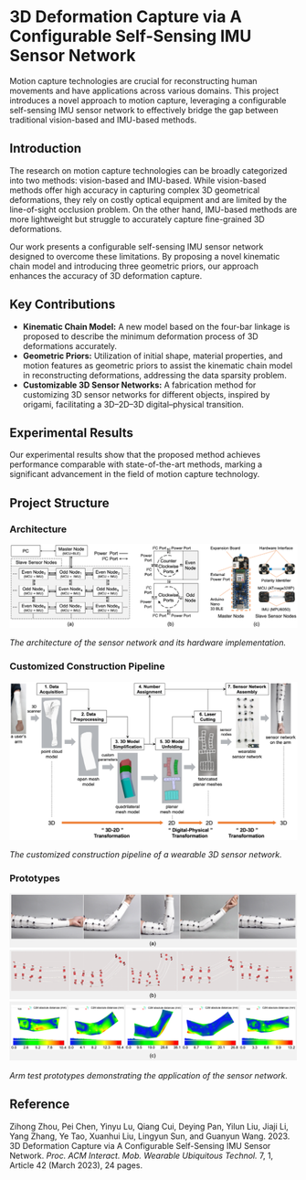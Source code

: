 # 3D Deformation Capture via A Configurable Self-Sensing IMU Sensor Network

Motion capture technologies are crucial for reconstructing human movements and have applications across various domains. This project introduces a novel approach to motion capture, leveraging a configurable self-sensing IMU sensor network to effectively bridge the gap between traditional vision-based and IMU-based methods.

## Introduction

The research on motion capture technologies can be broadly categorized into two methods: vision-based and IMU-based. While vision-based methods offer high accuracy in capturing complex 3D geometrical deformations, they rely on costly optical equipment and are limited by the line-of-sight occlusion problem. On the other hand, IMU-based methods are more lightweight but struggle to accurately capture fine-grained 3D deformations.

Our work presents a configurable self-sensing IMU sensor network designed to overcome these limitations. By proposing a novel kinematic chain model and introducing three geometric priors, our approach enhances the accuracy of 3D deformation capture.

## Key Contributions

- **Kinematic Chain Model:** A new model based on the four-bar linkage is proposed to describe the minimum deformation process of 3D deformations accurately.
- **Geometric Priors:** Utilization of initial shape, material properties, and motion features as geometric priors to assist the kinematic chain model in reconstructing deformations, addressing the data sparsity problem.
- **Customizable 3D Sensor Networks:** A fabrication method for customizing 3D sensor networks for different objects, inspired by origami, facilitating a 3D–2D–3D digital–physical transition.

## Experimental Results

Our experimental results show that the proposed method achieves performance comparable with state-of-the-art methods, marking a significant advancement in the field of motion capture technology.

## Project Structure

### Architecture

![Architecture of the Sensor Network](Figures/The_architecture_of_the_sensor_network.png)

*The architecture of the sensor network and its hardware implementation.*

### Customized Construction Pipeline

![Customized Construction Pipeline of a Wearable 3D Sensor Network](Figures/The_customized_construction_pipeline.png)

*The customized construction pipeline of a wearable 3D sensor network.*

### Prototypes

![Arm Test Prototypes](Figures/Arm_test_prototypes.png)

*Arm test prototypes demonstrating the application of the sensor network.*

## Reference

Zihong Zhou, Pei Chen, Yinyu Lu, Qiang Cui, Deying Pan, Yilun Liu, Jiaji Li, Yang Zhang, Ye Tao, Xuanhui Liu, Lingyun Sun, and Guanyun Wang. 2023. 3D Deformation Capture via A Configurable Self-Sensing IMU Sensor Network. *Proc. ACM Interact. Mob. Wearable Ubiquitous Technol.* 7, 1, Article 42 (March 2023), 24 pages.
